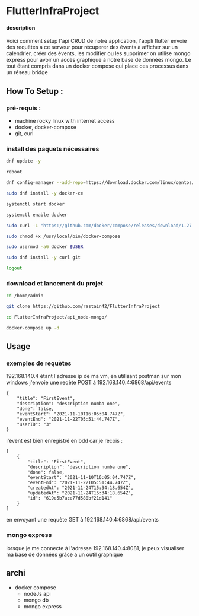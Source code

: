 # FlutterInfraProject

#### description

Voici comment setup l'api CRUD de notre application,
l'appli flutter envoie des requètes a ce serveur pour récuperer des évents à afficher sur un calendrier,
créer des évents, les modifier ou les supprimer
on utilise mongo express pour avoir un accès graphique à notre base de données mongo.
Le tout étant compris dans un docker compose qui place ces processus dans un réseau bridge

## How To Setup : 

### pré-requis :

- machine rocky linux with internet access
- docker, docker-compose
- git, curl

### install des paquets nécessaires

```bash
dnf update -y

reboot

dnf config-manager --add-repo=https://download.docker.com/linux/centos/docker-ce.repo

sudo dnf install -y docker-ce

systemctl start docker

systemctl enable docker

sudo curl -L "https://github.com/docker/compose/releases/download/1.27.4/docker-compose-$(uname -s)-$(uname -m)" -o /usr/local/bin/docker-compose

sudo chmod +x /usr/local/bin/docker-compose

sudo usermod -aG docker $USER

sudo dnf install -y curl git

logout
```
### download et lancement du projet
```bash
cd /home/admin

git clone https://github.com/rastain42/FlutterInfraProject

cd FlutterInfraProject/api_node-mongo/

docker-compose up -d

```
## Usage

### exemples de requètes
192.168.140.4 étant l'adresse ip de ma vm, en utilisant postman sur mon windows
j'envoie une reqète POST à 192.168.140.4:6868/api/events 
```
{
    "title": "FirstEvent",
    "description": "description numba one",
    "done": false,
    "eventStart": "2021-11-10T16:05:04.747Z",
    "eventEnd": "2021-11-22T05:51:44.747Z",
    "userID": "3"
}
```

l'évent est bien enregistré en bdd car je recois :
```
[
    {
        "title": "FirstEvent",
        "description": "description numba one",
        "done": false,
        "eventStart": "2021-11-10T16:05:04.747Z",
        "eventEnd": "2021-11-22T05:51:44.747Z",
        "createdAt": "2021-11-24T15:34:18.654Z",
        "updatedAt": "2021-11-24T15:34:18.654Z",
        "id": "619e5b7ace77d580bf21d141"
    }
]
```
en envoyant une requète GET à 192.168.140.4:6868/api/events

### mongo express

lorsque je me connecte à l'adresse 192.168.140.4:8081, je peux visualiser ma base de données grâce a un outil graphique

## archi

- docker compose
  - nodeJs api
  - mongo db
  - mongo express
